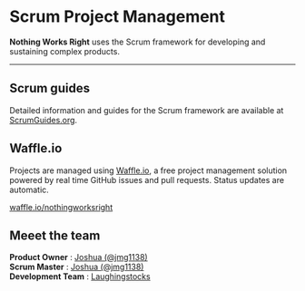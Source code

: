 # Scrum Project Management  

__Nothing Works Right__ uses the Scrum framework for developing and sustaining complex products.  

---  

## Scrum guides  

Detailed information and guides for the Scrum framework are available at [ScrumGuides.org](http://scrumguides.org).  

## Waffle.io  

Projects are managed using [Waffle.io](https://waffle.io), a free project management solution powered by real time GitHub issues and pull requests. Status updates are automatic.  

[waffle.io/nothingworksright](https://waffle.io/nothingworksright?tab=projects)  

## Meeet the team  

__Product Owner__ : [Joshua (@jmg1138)](https://github.com/jmg1138)  
__Scrum Master__ : [Joshua (@jmg1138)](https://github.com/jmg1138)  
__Development Team__ : [Laughingstocks](https://github.com/orgs/nothingworksright/teams/laughingstocks)  
